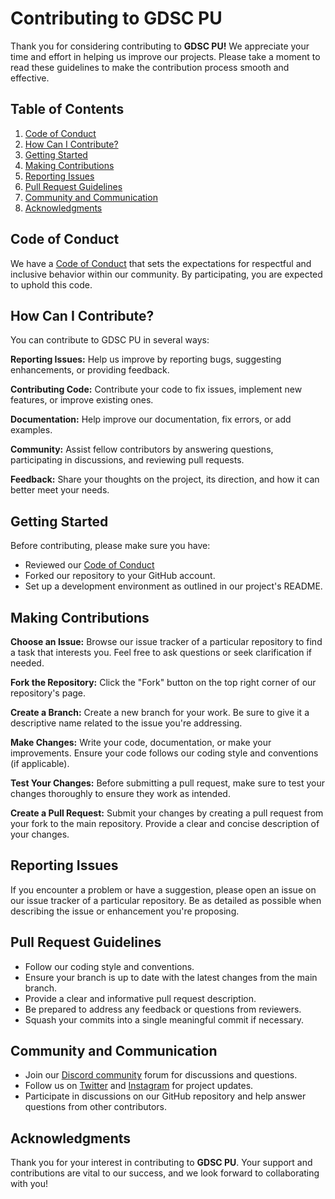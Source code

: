 # Contributing to GDSC PU

Thank you for considering contributing to **GDSC PU!** We appreciate your time and effort in helping us improve our projects. Please take a moment to read these guidelines to make the contribution process smooth and effective.

## Table of Contents

1. [Code of Conduct](#code-of-conduct)
2. [How Can I Contribute?](#how-can-i-contribute)
3. [Getting Started](#getting-started)
4. [Making Contributions](#making-contributions)
5. [Reporting Issues](#reporting-issues)
6. [Pull Request Guidelines](#pull-request-guidelines)
7. [Community and Communication](#community-and-communication)
8. [Acknowledgments](#acknowledgments)

## Code of Conduct

We have a [Code of Conduct](https://github.com/GDSCParulUniversity/.github/blob/main/CODE_OF_CONDUCT.md) that sets the expectations for respectful and inclusive behavior within our community. By participating, you are expected to uphold this code.

## How Can I Contribute?

You can contribute to GDSC PU in several ways:

**Reporting Issues:** Help us improve by reporting bugs, suggesting enhancements, or providing feedback.

**Contributing Code:** Contribute your code to fix issues, implement new features, or improve existing ones.

**Documentation:** Help improve our documentation, fix errors, or add examples.

**Community:** Assist fellow contributors by answering questions, participating in discussions, and reviewing pull requests.

**Feedback:** Share your thoughts on the project, its direction, and how it can better meet your needs.

## Getting Started

Before contributing, please make sure you have:

* Reviewed our [Code of Conduct](#code-of-conduct)
* Forked our repository to your GitHub account.
* Set up a development environment as outlined in our project's README.

## Making Contributions

**Choose an Issue:** Browse our issue tracker of a particular repository to find a task that interests you. Feel free to ask questions or seek clarification if needed.

**Fork the Repository:** Click the "Fork" button on the top right corner of our repository's page.

**Create a Branch:** Create a new branch for your work. Be sure to give it a descriptive name related to the issue you're addressing.

**Make Changes:** Write your code, documentation, or make your improvements. Ensure your code follows our coding style and conventions (if applicable).

**Test Your Changes:** Before submitting a pull request, make sure to test your changes thoroughly to ensure they work as intended.

**Create a Pull Request:** Submit your changes by creating a pull request from your fork to the main repository. Provide a clear and concise description of your changes.

## Reporting Issues

If you encounter a problem or have a suggestion, please open an issue on our issue tracker of a particular repository. Be as detailed as possible when describing the issue or enhancement you're proposing.

## Pull Request Guidelines

* Follow our coding style and conventions.
* Ensure your branch is up to date with the latest changes from the main branch.
* Provide a clear and informative pull request description.
* Be prepared to address any feedback or questions from reviewers.
* Squash your commits into a single meaningful commit if necessary.

## Community and Communication

- Join our [Discord community](https://discord.gg/67fjZYkc) forum for discussions and questions.
- Follow us on [Twitter](https://twitter.com/gdsc_pu) and [Instagram](https://www.instagram.com/gdsc_pu/) for project updates.
- Participate in discussions on our GitHub repository and help answer questions from other contributors.

## Acknowledgments

Thank you for your interest in contributing to **GDSC PU**. Your support and contributions are vital to our success, and we look forward to collaborating with you!

